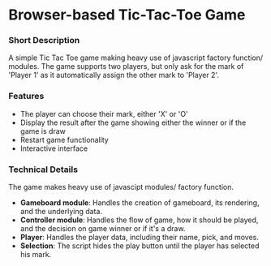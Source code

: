 # Browser-based Tic-Tac-Toe Game
### Short Description
A simple Tic Tac Toe game making heavy use of javascript factory function/ modules. The game supports two players, but only ask for the mark of 'Player 1' as it automatically assign the other mark to 'Player 2'.

### Features
- The player can choose their mark, either 'X' or 'O'
- Display the result after the game showing either the winner or if the game is draw
- Restart game functionality
- Interactive interface

### Technical Details
The game makes heavy use of javascipt modules/ factory function.
- **Gameboard module**: Handles the creation of gameboard, its rendering, and the underlying data.
- **Controller module**: Handles the flow of game, how it should be played, and the decision on game winner or if it's a draw.
- **Player**: Handles the player data, including their name, pick, and moves.
- **Selection**: The script hides the play button until the player has selected his mark.

